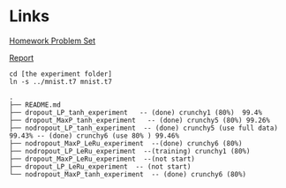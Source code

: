 # Links
[Homework Problem Set](https://www.overleaf.com/4294390dqmwxr#/12734364/) 

[Report](https://www.overleaf.com/4297276wzhxjq#/12744331/)


```
cd [the experiment folder]
ln -s ../mnist.t7 mnist.t7
```
```
.
├── README.md
├── dropout_LP_tanh_experiment   -- (done) crunchy1 (80%)  99.4%
├── dropout_MaxP_tanh_experiment   -- (done) crunchy5 (80%) 99.26%
├── nodropout_LP_tanh_experiment  -- (done) crunchy5 (use full data) 99.43% -- (done) crunchy6 (use 80% ) 99.46%
├── nodropout_MaxP_LeRu_experiment  --(done) crunchy6 (80%)
├── nodropout_LP_LeRu_experiment  --(training) crunchy1 (80%)
├── dropout_MaxP_LeRu_experiment  --(not start) 
├── dropout_LP_LeRu_experiment  -- (not start) 
└── nodropout_MaxP_tanh_experiment  -- (done) crunchy6 (80%)
```
